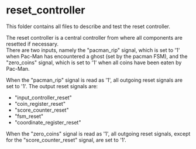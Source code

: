 # reset_controller

This folder contains all files to describe and test the reset controller.

The reset controller is a central controller from where all components are resetted if necessary.  
There are two inputs, namely the "pacman_rip" signal, which is set to '1' when Pac-Man has encountered a ghost (set by the pacman FSM),
and the "zero_coins" signal, which is set to '1' when all coins have been eaten by Pac-Man.

When the "pacman_rip" signal is read as '1', all outgoing reset signals are set to '1'.
The output reset signals are:
- "input_controller_reset"
- "coin_register_reset"
- "score_counter_reset"
- "fsm_reset"
- "coordinate_register_reset"

When the "zero_coins" signal is read as '1', all outgoing reset signals, except for the "score_counter_reset" signal, are set to '1'.
